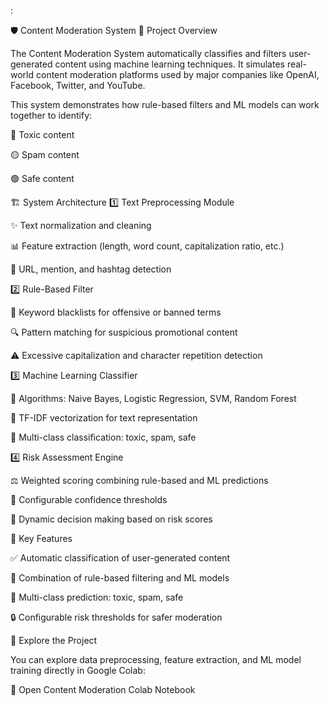 :

🛡️ Content Moderation System
📌 Project Overview

The Content Moderation System automatically classifies and filters user-generated content using machine learning techniques.
It simulates real-world content moderation platforms used by major companies like OpenAI, Facebook, Twitter, and YouTube.

This system demonstrates how rule-based filters and ML models can work together to identify:

🔴 Toxic content

🟡 Spam content

🟢 Safe content

🏗️ System Architecture
1️⃣ Text Preprocessing Module

✨ Text normalization and cleaning

📊 Feature extraction (length, word count, capitalization ratio, etc.)

🔗 URL, mention, and hashtag detection

2️⃣ Rule-Based Filter

🚫 Keyword blacklists for offensive or banned terms

🔍 Pattern matching for suspicious promotional content

⚠️ Excessive capitalization and character repetition detection

3️⃣ Machine Learning Classifier

🧠 Algorithms: Naive Bayes, Logistic Regression, SVM, Random Forest

📝 TF-IDF vectorization for text representation

🔹 Multi-class classification: toxic, spam, safe

4️⃣ Risk Assessment Engine

⚖️ Weighted scoring combining rule-based and ML predictions

🔧 Configurable confidence thresholds

🔄 Dynamic decision making based on risk scores

🌟 Key Features

✅ Automatic classification of user-generated content

🤖 Combination of rule-based filtering and ML models

🎯 Multi-class prediction: toxic, spam, safe

🔒 Configurable risk thresholds for safer moderation

📖 Explore the Project

You can explore data preprocessing, feature extraction, and ML model training directly in Google Colab:

🔗 Open Content Moderation Colab Notebook
